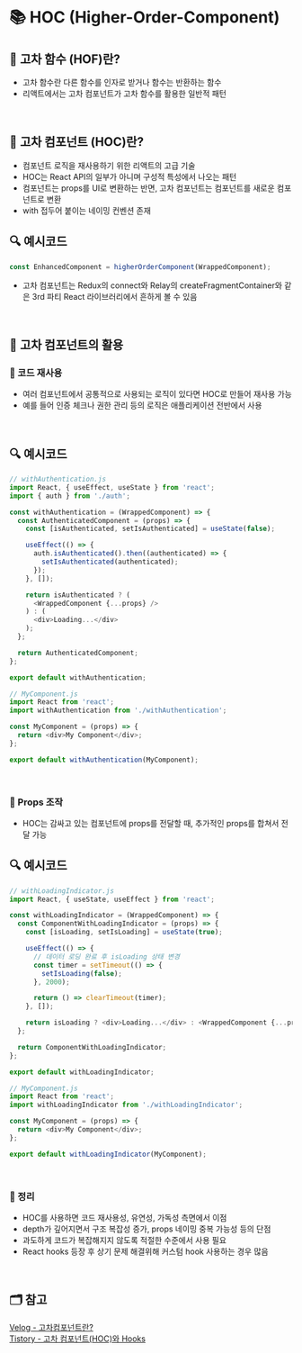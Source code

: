 # 📚 HOC (Higher-Order-Component)


## 📖 고차 함수 (HOF)란?
- 고차 함수란 다른 함수를 인자로 받거나 함수는 반환하는 함수
- 리액트에서는 고차 컴포넌트가 고차 함수를 활용한 일반적 패턴

</br>

## 📖 고차 컴포넌트 (HOC)란?
- 컴포넌트 로직을 재사용하기 위한 리액트의 고급 기술
- HOC는 React API의 일부가 아니며 구성적 특성에서 나오는 패턴
- 컴포넌트는 props를 UI로 변환하는 반면, 고차 컴포넌트는 컴포넌트를 새로운 컴포넌트로 변환
- with 접두어 붙이는 네이밍 컨벤션 존재

## 🔍 예시코드
```js
const EnhancedComponent = higherOrderComponent(WrappedComponent);
```
- 고차 컴포넌트는 Redux의 connect와 Relay의 createFragmentContainer와 같은 3rd 파티 React 라이브러리에서 흔하게 볼 수 있음

</br>

## 📖 고차 컴포넌트의 활용
### 📍 코드 재사용
- 여러 컴포넌트에서 공통적으로 사용되는 로직이 있다면 HOC로 만들어 재사용 가능
- 예를 들어 인증 체크나 권한 관리 등의 로직은 애플리케이션 전반에서 사용 
</br>

## 🔍 예시코드
```js
// withAuthentication.js
import React, { useEffect, useState } from 'react';
import { auth } from './auth';

const withAuthentication = (WrappedComponent) => {
  const AuthenticatedComponent = (props) => {
    const [isAuthenticated, setIsAuthenticated] = useState(false);

    useEffect(() => {
      auth.isAuthenticated().then((authenticated) => {
        setIsAuthenticated(authenticated);
      });
    }, []);

    return isAuthenticated ? (
      <WrappedComponent {...props} />
    ) : (
      <div>Loading...</div>
    );
  };

  return AuthenticatedComponent;
};

export default withAuthentication;

// MyComponent.js
import React from 'react';
import withAuthentication from './withAuthentication';

const MyComponent = (props) => {
  return <div>My Component</div>;
};

export default withAuthentication(MyComponent);
```

</br>

### 📍 Props 조작
- HOC는 감싸고 있는 컴포넌트에 props를 전달할 때, 추가적인 props를 합쳐서 전달 가능

## 🔍 예시코드
```js
// withLoadingIndicator.js
import React, { useState, useEffect } from 'react';

const withLoadingIndicator = (WrappedComponent) => {
  const ComponentWithLoadingIndicator = (props) => {
    const [isLoading, setIsLoading] = useState(true);

    useEffect(() => {
      // 데이터 로딩 완료 후 isLoading 상태 변경
      const timer = setTimeout(() => {
        setIsLoading(false);
      }, 2000);

      return () => clearTimeout(timer);
    }, []);

    return isLoading ? <div>Loading...</div> : <WrappedComponent {...props} />;
  };

  return ComponentWithLoadingIndicator;
};

export default withLoadingIndicator;

// MyComponent.js
import React from 'react';
import withLoadingIndicator from './withLoadingIndicator';

const MyComponent = (props) => {
  return <div>My Component</div>;
};

export default withLoadingIndicator(MyComponent);
```

</br>

### 📍 정리

- HOC를 사용하면 코드 재사용성, 유연성, 가독성 측면에서 이점
- depth가 깊어지면서 구조 복잡성 증가, props 네이밍 중복 가능성 등의 단점
- 과도하게 코드가 복잡해지지 않도록 적절한 수준에서 사용 필요
- React hooks 등장 후 상기 문제 해결위해 커스텀 hook 사용하는 경우 많음

</br>


## 🗂️ 참고
[Velog - 고차컴포넌트란?](https://velog.io/@osw7875/%EA%B3%A0%EC%B0%A8-%EC%BB%B4%ED%8F%AC%EB%84%8C%ED%8A%B8HOC-Higher-Order-Component%EB%9E%80) </br>
[Tistory - 고차 컴포넌트(HOC)와 Hooks](https://ostarblog.tistory.com/12)